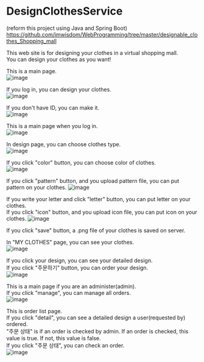 # DesignClothesService

(reform this project using Java and Spring Boot)    
https://github.com/imwisdom/WebProgramming/tree/master/designable_clothes_Shopping_mall    


This web site is for designing your clothes in a virtual shopping mall.  
You can design your clothes as you want!    

This is a main page.  
![image](https://user-images.githubusercontent.com/33623136/111019793-bec13200-8404-11eb-9e7a-5c8f44b6654e.png)  

If you log in, you can design your clothes.  
![image](https://user-images.githubusercontent.com/33623136/114363768-b4d15100-9bb3-11eb-8b0c-0a891ab08592.png)

If you don't have ID, you can make it.  
![image](https://user-images.githubusercontent.com/33623136/114364004-ef3aee00-9bb3-11eb-8ad5-9f3a4665b2b6.png)   

This is a main page when you log in.  
![image](https://user-images.githubusercontent.com/33623136/114364593-81db8d00-9bb4-11eb-8826-82d870238f42.png)    

In design page, you can choose clothes type.  
![image](https://user-images.githubusercontent.com/33623136/114364780-b3ecef00-9bb4-11eb-81c3-8f3f27eeebf4.png)    

If you click "color" button, you can choose color of clothes.  
![image](https://user-images.githubusercontent.com/33623136/114364851-cbc47300-9bb4-11eb-9e07-892ab89e1675.png)    

If you click "pattern" button, and you upload pattern file, you can put pattern on your clothes.
![image](https://user-images.githubusercontent.com/33623136/114365057-06c6a680-9bb5-11eb-9c15-a5926e270fbd.png)    

If you write your letter and click "letter" button, you can put letter on your clothes.  
If you click "icon" button, and you upload icon file, you can put icon on your clothes.
![image](https://user-images.githubusercontent.com/33623136/114365310-56a56d80-9bb5-11eb-9b7c-b6a0d705c70a.png)    

If you click "save" button, a .png file of your clothes is saved on server.  

In "MY CLOTHES" page, you can see your clothes.    
![image](https://user-images.githubusercontent.com/33623136/114366451-6e312600-9bb6-11eb-8e36-bec97daeea0c.png)    

If you click your design, you can see your detailed design.  
If you click "주문하기" button, you can order your design.    
![image](https://user-images.githubusercontent.com/33623136/115996832-e0285700-a61b-11eb-9965-6ad9448e6411.png)    

This is a main page if you are an administer(admin).  
If you click "manage", you can manage all orders.    
![image](https://user-images.githubusercontent.com/33623136/115996910-2087d500-a61c-11eb-92bd-5c14dcf180d1.png)    

This is order list page.  
If you click "detail", you can see a detailed design a user(requested by) ordered.    
"주문 상태" is if an order is checked by admin. If an order is checked, this value is true. If not, this value is false.  
If you click "주문 상태", you can check an order.  
![image](https://user-images.githubusercontent.com/33623136/115997391-e7e8fb00-a61d-11eb-8bc6-e6f8f7501c76.png)





